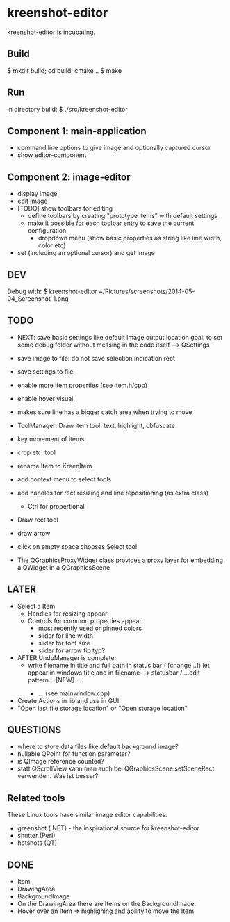 kreenshot-editor
================

kreenshot-editor is incubating.

Build
-----
$ mkdir build; cd build; cmake ..
$ make

Run
---
in directory build:
$ ./src/kreenshot-editor

Component 1: main-application
-----------------------------
- command line options to give image and optionally captured cursor
- show editor-component

Component 2: image-editor
-------------------------
- display image
- edit image
- [TODO] show toolbars for editing
    - define toolbars by creating "prototype items" with default settings
    - make it possible for each toolbar entry to save the current configuration
        - dropdown menu (show basic properties as string like line width, color etc)
- set (including an optional cursor) and get image

DEV
---
Debug with: $ kreenshot-editor ~/Pictures/screenshots/2014-05-04_Screenshot-1.png

TODO
----
- NEXT: save basic settings like default image output location
    goal: to set some debug folder without messing in the code itself
    --> QSettings

- save image to file: do not save selection indication rect
- save settings to file
- enable more item properties (see item.h/cpp)
- enable hover visual
- makes sure line has a bigger catch area when trying to move
- ToolManager: Draw item tool: text, highlight, obfuscate
- key movement of items

- crop etc. tool
- rename Item to KreenItem
- add context menu to select tools
- add handles for rect resizing and line repositioning (as extra class)
    - Ctrl for propertional
- Draw rect tool
- draw arrow
- click on empty space chooses Select tool
- The QGraphicsProxyWidget class provides a proxy layer for embedding a QWidget in a QGraphicsScene

LATER
-----
- Select a Item
  - Handles for resizing appear
  - Controls for common properties appear
     - most recently used or pinned colors
     - slider for line width
     - slider for font size
     - slider for arrow tip typ?
- AFTER UndoManager is complete:
    - write filename in title and full path in status bar (<path> [change...])
        let appear in windows title and in filename --> statusbar / ...edit pattern...
        [NEW] ...
        *  ... (see mainwindow.cpp)
- Create Actions in lib and use in GUI
- "Open last file storage location" or "Open storage location"

QUESTIONS
---------
- where to store data files like default background image?
- nullable QPoint for function parameter?
- is QImage reference counted?
- statt QScrollView kann man auch bei QGraphicsScene.setSceneRect verwenden. Was ist besser?

Related tools
-------------
These Linux tools have similar image editor capabilities:
- greenshot (.NET) - the inspirational source for kreenshot-editor
- shutter (Perl)
- hotshots (QT)

DONE
----
- Item
- DrawingArea
- BackgroundImage
- On the DrawingArea there are Items on the BackgroundImage.
- Hover over an Item => highlighing and ability to move the Item
